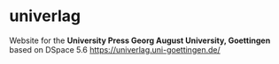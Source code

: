 univerlag 
============================
Website for the **University Press Georg August University, Goettingen** based on DSpace 5.6
https://univerlag.uni-goettingen.de/

